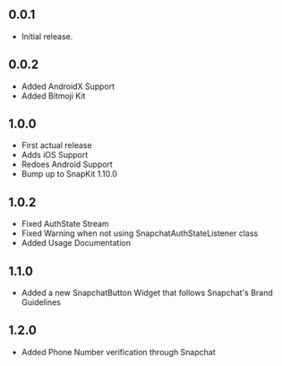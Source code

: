 ## 0.0.1

* Initial release.

## 0.0.2

* Added AndroidX Support
* Added Bitmoji Kit

## 1.0.0

* First actual release
* Adds iOS Support
* Redoes Android Support
* Bump up to SnapKit 1.10.0

## 1.0.2

* Fixed AuthState Stream
* Fixed Warning when not using SnapchatAuthStateListener class
* Added Usage Documentation

## 1.1.0

* Added a new SnapchatButton Widget that follows Snapchat's Brand Guidelines

## 1.2.0

* Added Phone Number verification through Snapchat